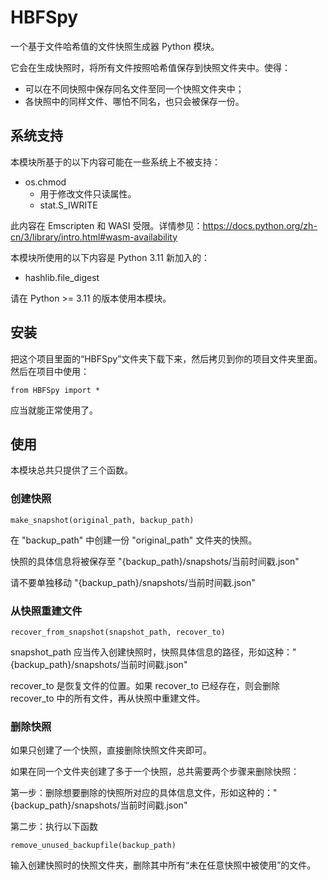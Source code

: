 # HBFSpy
一个基于文件哈希值的文件快照生成器 Python 模块。

它会在生成快照时，将所有文件按照哈希值保存到快照文件夹中。使得：
* 可以在不同快照中保存同名文件至同一个快照文件夹中；
* 各快照中的同样文件、哪怕不同名，也只会被保存一份。

## 系统支持
本模块所基于的以下内容可能在一些系统上不被支持：
* os.chmod
  * 用于修改文件只读属性。
  * stat.S_IWRITE

此内容在 Emscripten 和 WASI 受限。详情参见：https://docs.python.org/zh-cn/3/library/intro.html#wasm-availability

本模块所使用的以下内容是 Python 3.11 新加入的：
* hashlib.file_digest

请在 Python >= 3.11 的版本使用本模块。

## 安装
把这个项目里面的“HBFSpy”文件夹下载下来，然后拷贝到你的项目文件夹里面。然后在项目中使用：

`from HBFSpy import *`

应当就能正常使用了。

## 使用
本模块总共只提供了三个函数。

### 创建快照
`make_snapshot(original_path, backup_path)`

在 "backup_path" 中创建一份 "original_path" 文件夹的快照。

快照的具体信息将被保存至 "{backup_path}/snapshots/当前时间戳.json"

请不要单独移动 "{backup_path}/snapshots/当前时间戳.json"

### 从快照重建文件
`recover_from_snapshot(snapshot_path, recover_to)`

snapshot_path 应当传入创建快照时，快照具体信息的路径，形如这种："{backup_path}/snapshots/当前时间戳.json"

recover_to 是恢复文件的位置。如果 recover_to 已经存在，则会删除 recover_to 中的所有文件，再从快照中重建文件。

### 删除快照
如果只创建了一个快照，直接删除快照文件夹即可。

如果在同一个文件夹创建了多于一个快照，总共需要两个步骤来删除快照：

第一步：删除想要删除的快照所对应的具体信息文件，形如这种的："{backup_path}/snapshots/当前时间戳.json"

第二步：执行以下函数

`remove_unused_backupfile(backup_path)`

输入创建快照时的快照文件夹，删除其中所有“未在任意快照中被使用”的文件。

